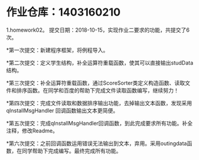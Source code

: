 
# 作业仓库：1403160210
1.homework02。 提交日期：2018-10-15，实现作业二要求的功能，共提交了6次。<br>

*第一次提交：新建程序框架，将例程导入。

*第二次提交：定义学生结构，补全运算符重载函数，使其可以直接输出studData结构。

*第三次提交：补全运算符重载函数，通过ScoreSorter类定义构造函数、读取文件和排序函数。在同学和百度的帮助下完成文件读取函数编写，继续努力！

*第四次提交：完成文件读取和数据排序输出功能，去掉输出文本函数，发现采用qInstallMsgHandler 回调函数输出文本更简便。

*第五次提交：完成qInstallMsgHandler回调函数，到此完成要求所有功能。补全注释，修改Readme。

*第六次提交：之前回调函数运用错误无法输出到文本，弃用。采用outingdata函数，在同学帮助下完成编写。最终完成所有功能。


